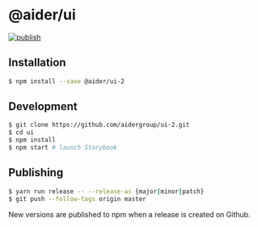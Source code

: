 # @aider/ui

[![publish](https://github.com/aidergroup/ui-2/actions/workflows/npm-publish.yml/badge.svg)](https://github.com/aidergroup/ui/actions/workflows/npm-publish.yml)

## Installation

```sh
$ npm install --save @aider/ui-2
```

## Development

```sh
$ git clone https://github.com/aidergroup/ui-2.git
$ cd ui
$ npm install
$ npm start # launch Storybook
```

## Publishing

```sh
$ yarn run release -- --release-as {major|minor|patch}
$ git push --follow-tags origin master
```

New versions are published to npm when a release is created on Github.
